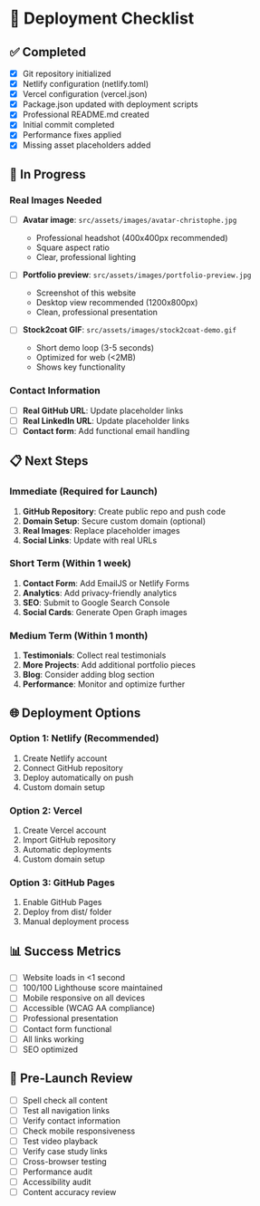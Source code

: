 # 🚀 Deployment Checklist

## ✅ Completed

- [x] Git repository initialized
- [x] Netlify configuration (netlify.toml)
- [x] Vercel configuration (vercel.json)
- [x] Package.json updated with deployment scripts
- [x] Professional README.md created
- [x] Initial commit completed
- [x] Performance fixes applied
- [x] Missing asset placeholders added

## 🔄 In Progress

### Real Images Needed
- [ ] **Avatar image**: `src/assets/images/avatar-christophe.jpg`
  - Professional headshot (400x400px recommended)
  - Square aspect ratio
  - Clear, professional lighting
  
- [ ] **Portfolio preview**: `src/assets/images/portfolio-preview.jpg`
  - Screenshot of this website
  - Desktop view recommended (1200x800px)
  - Clean, professional presentation

- [ ] **Stock2coat GIF**: `src/assets/images/stock2coat-demo.gif`
  - Short demo loop (3-5 seconds)
  - Optimized for web (<2MB)
  - Shows key functionality

### Contact Information
- [ ] **Real GitHub URL**: Update placeholder links
- [ ] **Real LinkedIn URL**: Update placeholder links
- [ ] **Contact form**: Add functional email handling

## 📋 Next Steps

### Immediate (Required for Launch)
1. **GitHub Repository**: Create public repo and push code
2. **Domain Setup**: Secure custom domain (optional)
3. **Real Images**: Replace placeholder images
4. **Social Links**: Update with real URLs

### Short Term (Within 1 week)
1. **Contact Form**: Add EmailJS or Netlify Forms
2. **Analytics**: Add privacy-friendly analytics
3. **SEO**: Submit to Google Search Console
4. **Social Cards**: Generate Open Graph images

### Medium Term (Within 1 month)
1. **Testimonials**: Collect real testimonials
2. **More Projects**: Add additional portfolio pieces
3. **Blog**: Consider adding blog section
4. **Performance**: Monitor and optimize further

## 🌐 Deployment Options

### Option 1: Netlify (Recommended)
1. Create Netlify account
2. Connect GitHub repository
3. Deploy automatically on push
4. Custom domain setup

### Option 2: Vercel
1. Create Vercel account
2. Import GitHub repository
3. Automatic deployments
4. Custom domain setup

### Option 3: GitHub Pages
1. Enable GitHub Pages
2. Deploy from dist/ folder
3. Manual deployment process

## 📊 Success Metrics

- [ ] Website loads in <1 second
- [ ] 100/100 Lighthouse score maintained
- [ ] Mobile responsive on all devices
- [ ] Accessible (WCAG AA compliance)
- [ ] Professional presentation
- [ ] Contact form functional
- [ ] All links working
- [ ] SEO optimized

## 🚨 Pre-Launch Review

- [ ] Spell check all content
- [ ] Test all navigation links
- [ ] Verify contact information
- [ ] Check mobile responsiveness
- [ ] Test video playback
- [ ] Verify case study links
- [ ] Cross-browser testing
- [ ] Performance audit
- [ ] Accessibility audit
- [ ] Content accuracy review 
